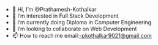 - 👋 Hi, I’m @Prathamesh-Kothalkar
- 👀 I’m interested in Full Stack Development
- 🌱 I’m currently doing Diploma in Computer Engineering
- 💞️ I’m looking to collaborate on Web Development
- 📫 How to reach me email:-pkothalkar9021@gmail.com

<!---
Prathamesh-Kothalkar/Prathamesh-Kothalkar is a ✨ special ✨ repository because its `README.md` (this file) appears on your GitHub profile.
You can click the Preview link to take a look at your changes.
--->
